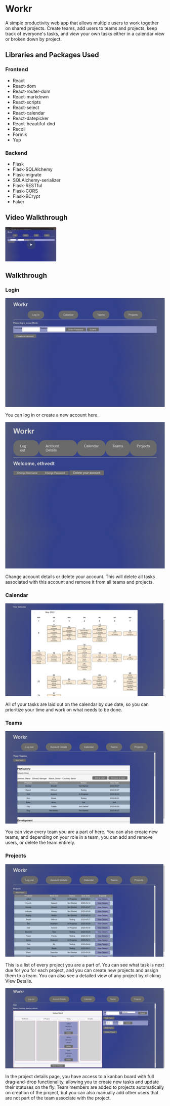 # Workr

A simple productivity web app that allows multiple users to work together on shared projects. Create teams, add users to teams and projects, keep track of everyone's tasks, and view your own tasks either in a calendar view or broken down by project.

## Libraries and Packages Used

### Frontend

- React
- React-dom
- React-router-dom
- React-markdown
- React-scripts
- React-select
- React-calendar
- React-datepicker
- React-beautiful-dnd
- Recoil
- Formik
- Yup

### Backend

- Flask
- Flask-SQLAlchemy
- Flask-migrate
- SQLAlchemy-serializer
- Flask-RESTful
- Flask-CORS
- Flask-BCrypt
- Faker

## Video Walkthrough

[![Video Walkthrough](./screenshots/thumbnail.png)](https://www.loom.com/share/44d8291d1e9a4240aa465b85379444c3?sid=131d8662-97ab-452f-a947-43a64ffa0833)



## Walkthrough

### Login

![Login Page](./screenshots/workr-login.png)

You can log in or create a new account here.

![Logged in](./screenshots/workr-logged-in.png)

Change account details or delete your account. This will delete all tasks associated with this account and remove it from all teams and projects.

### Calendar

![Calendar](./screenshots/workr-calendar.png)

All of your tasks are laid out on the calendar by due date, so you can prioritize your time and work on what needs to be done.

### Teams

![Teams](./screenshots/workr-teams.png)

You can view every team you are a part of here. You can also create new teams, and depending on your role in a team, you can add and remove users, or delete the team entirely.

### Projects

![Projects](./screenshots/workr-projects.png)

This is a list of every project you are a part of. You can see what task is next due for you for each project, and you can create new projects and assign them to a team. You can also see a detailed view of any project by clicking View Details.

![Project Details](./screenshots/workr-kanban.png)

In the project details page, you have access to a kanban board with full drag-and-drop functionality, allowing you to create new tasks and update their statuses on the fly. Team members are added to projects automatically on creation of the project, but you can also manually add other users that are not part of the team associate with the project. 